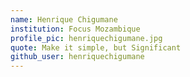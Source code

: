 ```yaml
---
name: Henrique Chigumane
institution: Focus Mozambique
profile_pic: henriquechigumane.jpg
quote: Make it simple, but Significant
github_user: henriquechigumane
---
```


